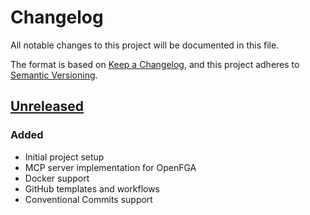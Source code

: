 # Changelog

All notable changes to this project will be documented in this file.

The format is based on [Keep a Changelog](https://keepachangelog.com/en/1.0.0/),
and this project adheres to [Semantic Versioning](https://semver.org/spec/v2.0.0.html).

## [Unreleased]

### Added

- Initial project setup
- MCP server implementation for OpenFGA
- Docker support
- GitHub templates and workflows
- Conventional Commits support

[Unreleased]: https://github.com/evansims/openfga-mcp/compare/v0.0.1...HEAD
